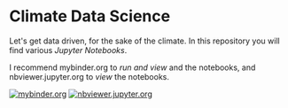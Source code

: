 # Climate Data Science
Let's get data driven, for the sake of the climate. In this repository you will find various _Jupyter Notebooks_.

I recommend mybinder.org to _run and view_ and the notebooks, and nbviewer.jupyter.org to _view_ the notebooks.

[![mybinder.org](https://mybinder.org/badge_logo.svg)](https://mybinder.org/v2/gh/consideratio/climate-data-science/master?urlpath=/lab/tree/notebooks) [![nbviewer.jupyter.org](https://img.shields.io/badge/render-nbviewer-de6d25.svg)](https://nbviewer.jupyter.org/github/consideratio/climate-data-science/tree/master/notebooks/)
